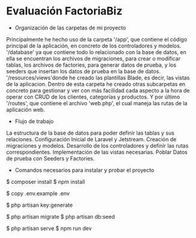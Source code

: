 # Evaluación FactoriaBiz

- Organización de las carpetas de mi proyecto

Principalmente he hecho uso de la carpeta '/app', que contiene el código principal de la aplicación, en concreto de los controladores y modelos. 
'/database' ya que contiene todo lo relacionado con la base de datos, en ella se encuentran los archivos de migraciones, para crear o modificar tablas, los archivos de factories, para generar datos de prueba, y los seeders que insertan los datos de prueba en la base de datos.
'/resources/views'donde he creado las plantillas Blade, es decir, las vistas de la aplicacion. Dentro de esta carpeta he creado otras subcarpetas en concreto para gestionar y ver con más facilidad cada aspecto a la hora de operar con CRUD de los clientes, categorías y productos.
Y por último '/routes', que contiene el archivo 'web.php', el cual maneja las rutas de la aplicación web.

- Flujo de trabajo

La estructura de la base de datos para poder definir las tablas y sus relaciones.
Configuración Inicial de Laravel y Jetstream.
Creación de migraciones y modelos.
Desarrollo de los controladores y definir las rutas correspondientes.
Implementación de las vistas necesarias.
Poblar Datos de prueba con Seeders y Factories.

- Comandos necesarios para instalar y probar el proyecto

$ composer install
$ npm install

$ copy .env.example .env

$ php artisan key:generate

$ php artisan migrate 
$ php artisan db:seed

$ php artisan serve 
$ npm run dev